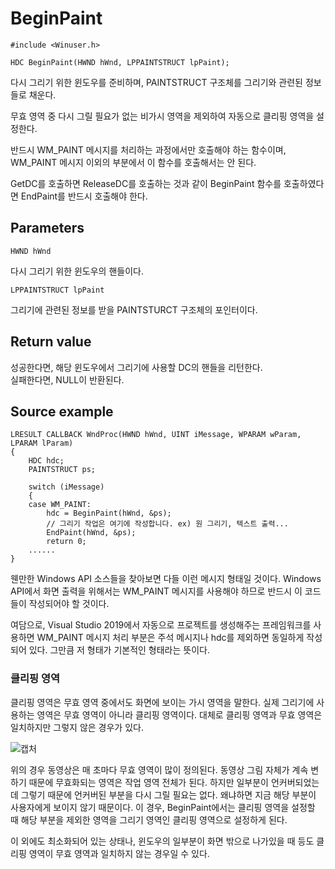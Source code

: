 # BeginPaint
  
	#include <Winuser.h>
	
	HDC BeginPaint(HWND hWnd, LPPAINTSTRUCT lpPaint);
  
다시 그리기 위한 윈도우를 준비하며, PAINTSTRUCT 구조체를 그리기와 관련된 정보들로 채운다.  
  
무효 영역 중 다시 그릴 필요가 없는 비가시 영역을 제외하여 자동으로 클리핑 영역을 설정한다.  
  
반드시 WM_PAINT 메시지를 처리하는 과정에서만 호출해야 하는 함수이며, WM_PAINT 메시지 이외의 부분에서 이 함수를 호출해서는 안 된다.  
  
GetDC를 호출하면 ReleaseDC를 호출하는 것과 같이 BeginPaint 함수를 호출하였다면 EndPaint를 반드시 호출해야 한다.  
  
## Parameters
  
	HWND hWnd
  
다시 그리기 위한 윈도우의 핸들이다.  
  
	LPPAINTSTRUCT lpPaint
  
그리기에 관련된 정보를 받을 PAINTSTURCT 구조체의 포인터이다.  
  
## Return value
  
성공한다면, 해당 윈도우에서 그리기에 사용할 DC의 핸들을 리턴한다.  
실패한다면, NULL이 반환된다.  
  
## Source example
  
	LRESULT CALLBACK WndProc(HWND hWnd, UINT iMessage, WPARAM wParam, LPARAM lParam)
	{
		HDC hdc;
		PAINTSTRUCT ps;
		
		switch (iMessage)
		{
		case WM_PAINT:
			hdc = BeginPaint(hWnd, &ps);
			// 그리기 작업은 여기에 작성합니다. ex) 원 그리기, 텍스트 출력...
			EndPaint(hWnd, &ps);
			return 0;
		......
	}
  
웬만한 Windows API 소스들을 찾아보면 다들 이런 메시지 형태일 것이다. Windows API에서 화면 출력을 위해서는 WM_PAINT 메시지를 사용해야 하므로 반드시 이 코드들이 작성되어야 할 것이다.  
  
여담으로, Visual Studio 2019에서 자동으로 프로젝트를 생성해주는 프레임워크를 사용하면 WM_PAINT 메시지 처리 부분은 주석 메시지나 hdc를 제외하면 동일하게 작성되어 있다. 그만큼 저 형태가 기본적인 형태라는 뜻이다.  
  
### 클리핑 영역
  
클리핑 영역은 무효 영역 중에서도 화면에 보이는 가시 영역을 말한다. 실제 그리기에 사용하는 영역은 무효 영역이 아니라 클리핑 영역이다. 대체로 클리핑 영역과 무효 영역은 일치하지만 그렇지 않은 경우가 있다.  
  
![캡처](https://user-images.githubusercontent.com/51042546/76293689-dac35c80-62f4-11ea-83cf-0ccb806252a2.JPG)  
  
위의 경우 동영상은 매 초마다 무효 영역이 많이 정의된다. 동영상 그림 자체가 계속 변하기 때문에 무효화되는 영역은 작업 영역 전체가 된다. 하지만 일부분이 언커버되었는데 그렇기 때문에 언커버된 부분을 다시 그릴 필요는 없다. 왜냐하면 지금 해당 부분이 사용자에게 보이지 않기 때문이다. 이 경우, BeginPaint에서는 클리핑 영역을 설정할 때 해당 부분을 제외한 영역을 그리기 영역인 클리핑 영역으로 설정하게 된다.  
  
이 외에도 최소화되어 있는 상태나, 윈도우의 일부분이 화면 밖으로 나가있을 때 등도 클리핑 영역이 무효 영역과 일치하지 않는 경우일 수 있다.
